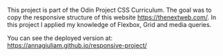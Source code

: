 This project is part of the Odin Project CSS Curriculum.
The goal was to copy the responsive structure of this website https://thenextweb.com/.
In this project I applied my knowledge of Flexbox, Grid and media queries.

You can see the deployed version at: https://annagiuliam.github.io/responsive-project/

